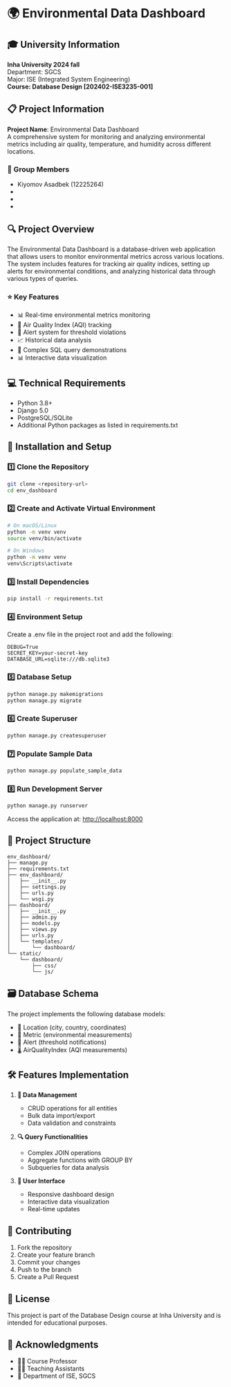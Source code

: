 # 🌍 Environmental Data Dashboard

## 🎓 University Information

**Inha University 2024 fall**  
Department: SGCS  
Major: ISE (Integrated System Engineering)  
**Course: Database Design [202402-ISE3235-001]**

## 📋 Project Information

**Project Name**: Environmental Data Dashboard  
A comprehensive system for monitoring and analyzing environmental metrics including air quality, temperature, and humidity across different locations.

### 👥 Group Members

- Kiyomov Asadbek (12225264)
-
-
-

## 🔍 Project Overview

The Environmental Data Dashboard is a database-driven web application that allows users to monitor environmental metrics across various locations. The system includes features for tracking air quality indices, setting up alerts for environmental conditions, and analyzing historical data through various types of queries.

### ⭐ Key Features

- 📊 Real-time environmental metrics monitoring
- 💨 Air Quality Index (AQI) tracking
- 🚨 Alert system for threshold violations
- 📈 Historical data analysis
- 📝 Complex SQL query demonstrations
- 📊 Interactive data visualization

## 💻 Technical Requirements

- Python 3.8+
- Django 5.0
- PostgreSQL/SQLite
- Additional Python packages as listed in requirements.txt

## 🚀 Installation and Setup

### 1️⃣ Clone the Repository

```bash
git clone <repository-url>
cd env_dashboard
```

### 2️⃣ Create and Activate Virtual Environment

```bash
# On macOS/Linux
python -m venv venv
source venv/bin/activate

# On Windows
python -m venv venv
venv\Scripts\activate
```

### 3️⃣ Install Dependencies

```bash
pip install -r requirements.txt
```

### 4️⃣ Environment Setup

Create a .env file in the project root and add the following:

```env
DEBUG=True
SECRET_KEY=your-secret-key
DATABASE_URL=sqlite:///db.sqlite3
```

### 5️⃣ Database Setup

```bash
python manage.py makemigrations
python manage.py migrate
```

### 6️⃣ Create Superuser

```bash
python manage.py createsuperuser
```

### 7️⃣ Populate Sample Data

```bash
python manage.py populate_sample_data
```

### 8️⃣ Run Development Server

```bash
python manage.py runserver
```

Access the application at: <http://localhost:8000>

## 📁 Project Structure

```
env_dashboard/
├── manage.py
├── requirements.txt
├── env_dashboard/
│   ├── __init__.py
│   ├── settings.py
│   ├── urls.py
│   └── wsgi.py
├── dashboard/
│   ├── __init__.py
│   ├── admin.py
│   ├── models.py
│   ├── views.py
│   ├── urls.py
│   └── templates/
│       └── dashboard/
└── static/
    └── dashboard/
        ├── css/
        └── js/
```

## 🗃️ Database Schema

The project implements the following database models:

- 📍 Location (city, country, coordinates)
- 📏 Metric (environmental measurements)
- 🔔 Alert (threshold notifications)
- 🌡️ AirQualityIndex (AQI measurements)

## 🛠️ Features Implementation

1. **💾 Data Management**
   - CRUD operations for all entities
   - Bulk data import/export
   - Data validation and constraints

2. **🔍 Query Functionalities**
   - Complex JOIN operations
   - Aggregate functions with GROUP BY
   - Subqueries for data analysis

3. **🎨 User Interface**
   - Responsive dashboard design
   - Interactive data visualization
   - Real-time updates

## 🤝 Contributing

1. Fork the repository
2. Create your feature branch
3. Commit your changes
4. Push to the branch
5. Create a Pull Request

## 📜 License

This project is part of the Database Design course at Inha University and is intended for educational purposes.

## 🙏 Acknowledgments

- 👨‍🏫 Course Professor
- 👨‍🏫 Teaching Assistants
- 🏫 Department of ISE, SGCS
